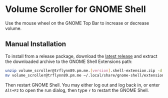 # Volume Scroller for GNOME Shell

Use the mouse wheel on the GNOME Top Bar to increase or decrease volume.

## Manual Installation

To install from a release package, download the [latest release](https://github.com/trflynn89/gnome-shell-volume-scroller/releases)
and extract the downloaded archive to the GNOME Shell Extensions path:

```bash
unzip volume_scroller@trflynn89.pm.me.[version].shell-extension.zip -d volume_scroller@trflynn89.pm.me
mv volume_scroller@trflynn89.pm.me ~/.local/share/gnome-shell/extensions
```

Then restart GNOME Shell. You may either log out and log back in, or enter `Alt+F2` to open the run
dialog, then type `r` to restart the GNOME Shell.
